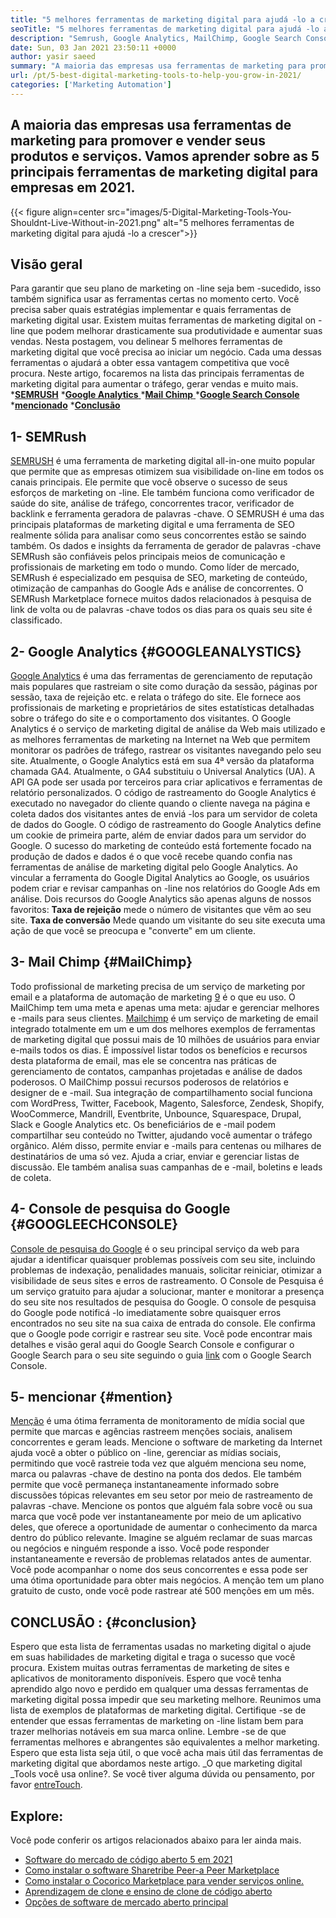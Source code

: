 ```yaml
---
title: "5 melhores ferramentas de marketing digital para ajudá -lo a crescer em 2021" 
seoTitle: "5 melhores ferramentas de marketing digital para ajudá -lo a crescer em 2021" 
description: "Semrush, Google Analytics, MailChimp, Google Search Console e Menion são as melhores ferramentas de marketing digital mais acessíveis e úteis para aumentar os negócios." 
date: Sun, 03 Jan 2021 23:50:11 +0000
author: yasir saeed
summary: "A maioria das empresas usa ferramentas de marketing para promover & amp; vender seus produtos e serviços. Vamos aprender sobre as 5 principais ferramentas de marketing digital para empresas em 2021." 
url: /pt/5-best-digital-marketing-tools-to-help-you-grow-in-2021/
categories: ['Marketing Automation']
---
```


## A maioria das empresas usa ferramentas de marketing para promover e vender seus produtos e serviços. Vamos aprender sobre as 5 principais ferramentas de marketing digital para empresas em 2021.

{{< figure align=center src="images/5-Digital-Marketing-Tools-You-Shouldnt-Live-Without-in-2021.png" alt="5 melhores ferramentas de marketing digital para ajudá -lo a crescer">}}


## **Visão geral**
Para garantir que seu plano de marketing on -line seja bem -sucedido, isso também significa usar as ferramentas certas no momento certo. Você precisa saber quais estratégias implementar e quais ferramentas de marketing digital usar. Existem muitas ferramentas de marketing digital on -line que podem melhorar drasticamente sua produtividade e aumentar suas vendas. Nesta postagem, vou delinear 5 melhores ferramentas de marketing digital que você precisa ao iniciar um negócio. Cada uma dessas ferramentas o ajudará a obter essa vantagem competitiva que você procura.
Neste artigo, focaremos na lista das principais ferramentas de marketing digital para aumentar o tráfego, gerar vendas e muito mais.
  ***[SEMRUSH][1]** 
  *[**Google Analytics** ][2]
  *[**Mail Chimp** ][3]
  *[**Google Search Console** ][4]
  ***[mencionado][5]** 
  ***[Conclusão][6]** 

## **1- SEMRush** 
[SEMRUSH][7] é uma ferramenta de marketing digital all-in-one muito popular que permite que as empresas otimizem sua visibilidade on-line em todos os canais principais. Ele permite que você observe o sucesso de seus esforços de marketing on -line. Ele também funciona como verificador de saúde do site, análise de tráfego, concorrentes tracor, verificador de backlink e ferramenta geradora de palavras -chave. O SEMRUSH é uma das principais plataformas de marketing digital e uma ferramenta de SEO realmente sólida para analisar como seus concorrentes estão se saindo também.
Os dados e insights da ferramenta de gerador de palavras -chave SEMRush são confiáveis ​​pelos principais meios de comunicação e profissionais de marketing em todo o mundo. Como líder de mercado, SEMRush é especializado em pesquisa de SEO, marketing de conteúdo, otimização de campanhas do Google Ads e análise de concorrentes. O SEMRush Marketplace fornece muitos dados relacionados à pesquisa de link de volta ou de palavras -chave todos os dias para os quais seu site é classificado.

## **2- Google Analytics** {#GOOGLEANALYSTICS}
[Google Analytics][8] é uma das ferramentas de gerenciamento de reputação mais populares que rastreiam o site como duração da sessão, páginas por sessão, taxa de rejeição etc. e relata o tráfego do site. Ele fornece aos profissionais de marketing e proprietários de sites estatísticas detalhadas sobre o tráfego do site e o comportamento dos visitantes. O Google Analytics é o serviço de marketing digital de análise da Web mais utilizado e as melhores ferramentas de marketing na Internet na Web que permitem monitorar os padrões de tráfego, rastrear os visitantes navegando pelo seu site.
Atualmente, o Google Analytics está em sua 4ª versão da plataforma chamada GA4. Atualmente, o GA4 substituiu o Universal Analytics (UA). A API GA pode ser usada por terceiros para criar aplicativos e ferramentas de relatório personalizados. O código de rastreamento do Google Analytics é executado no navegador do cliente quando o cliente navega na página e coleta dados dos visitantes antes de enviá -los para um servidor de coleta de dados do Google. O código de rastreamento do Google Analytics define um cookie de primeira parte, além de enviar dados para um servidor do Google. O sucesso do marketing de conteúdo está fortemente focado na produção de dados e dados é o que você recebe quando confia nas ferramentas de análise de marketing digital pelo Google Analytics.
Ao vincular a ferramenta do Google Digital Analytics ao Google, os usuários podem criar e revisar campanhas on -line nos relatórios do Google Ads em análise. Dois recursos do Google Analytics são apenas alguns de nossos favoritos:
**Taxa de rejeição**  mede o número de visitantes que vêm ao seu site.
**Taxa de conversão**  Mede quando um visitante do seu site executa uma ação de que você se preocupa e "converte" em um cliente.

## **3- Mail Chimp** {#MailChimp}
Todo profissional de marketing precisa de um serviço de marketing por email e a plataforma de automação de marketing [9][9] é o que eu uso. O MailChimp tem uma meta e apenas uma meta: ajudar e gerenciar melhores e -mails para seus clientes.
[Mailchimp][9] é um serviço de marketing de email integrado totalmente em um e um dos melhores exemplos de ferramentas de marketing digital que possui mais de 10 milhões de usuários para enviar e-mails todos os dias. É impossível listar todos os benefícios e recursos desta plataforma de email, mas ele se concentra nas práticas de gerenciamento de contatos, campanhas projetadas e análise de dados poderosos.
O MailChimp possui recursos poderosos de relatórios e designer de e -mail. Sua integração de compartilhamento social funciona com WordPress, Twitter, Facebook, Magento, Salesforce, Zendesk, Shopify, WooCommerce, Mandrill, Eventbrite, Unbounce, Squarespace, Drupal, Slack e Google Analytics etc. Os beneficiários de e -mail podem compartilhar seu conteúdo no Twitter, ajudando você aumentar o tráfego orgânico.
Além disso, permite enviar e -mails para centenas ou milhares de destinatários de uma só vez. Ajuda a criar, enviar e gerenciar listas de discussão. Ele também analisa suas campanhas de e -mail, boletins e leads de coleta.

## **4- Console de pesquisa do Google** {#GOOGLEECHCONSOLE}
[Console de pesquisa do Google][10] é o seu principal serviço da web para ajudar a identificar quaisquer problemas possíveis com seu site, incluindo problemas de indexação, penalidades manuais, solicitar reiniciar, otimizar a visibilidade de seus sites e erros de rastreamento. O Console de Pesquisa é um serviço gratuito para ajudar a solucionar, manter e monitorar a presença do seu site nos resultados de pesquisa do Google.
O console de pesquisa do Google pode notificá -lo imediatamente sobre quaisquer erros encontrados no seu site na sua caixa de entrada do console. Ele confirma que o Google pode corrigir e rastrear seu site. Você pode encontrar mais detalhes e visão geral aqui do Google Search Console e configurar o Google Search para o seu site seguindo o guia [link][10] com o Google Search Console.

## **5- mencionar** {#mention}
[Menção][11] é uma ótima ferramenta de monitoramento de mídia social que permite que marcas e agências rastreem menções sociais, analisem concorrentes e geram leads. Mencione o software de marketing da Internet ajuda você a obter o público on -line, gerenciar as mídias sociais, permitindo que você rastreie toda vez que alguém menciona seu nome, marca ou palavras -chave de destino na ponta dos dedos.
Ele também permite que você permaneça instantaneamente informado sobre discussões tópicas relevantes em seu setor por meio de rastreamento de palavras -chave. Mencione os pontos que alguém fala sobre você ou sua marca que você pode ver instantaneamente por meio de um aplicativo deles, que oferece a oportunidade de aumentar o conhecimento da marca dentro do público relevante.
Imagine se alguém reclamar de suas marcas ou negócios e ninguém responde a isso. Você pode responder instantaneamente e reversão de problemas relatados antes de aumentar. Você pode acompanhar o nome dos seus concorrentes e essa pode ser uma ótima oportunidade para obter mais negócios. A menção tem um plano gratuito de custo, onde você pode rastrear até 500 menções em um mês.

## **CONCLUSÃO** :   {#conclusion}
Espero que esta lista de ferramentas usadas no marketing digital o ajude em suas habilidades de marketing digital e traga o sucesso que você procura. Existem muitas outras ferramentas de marketing de sites e aplicativos de monitoramento disponíveis. Espero que você tenha aprendido algo novo e perdido em qualquer uma dessas ferramentas de marketing digital possa impedir que seu marketing melhore.
Reunimos uma lista de exemplos de plataformas de marketing digital. Certifique -se de entender que essas ferramentas de marketing on -line listam bem para trazer melhorias notáveis ​​em sua marca online. Lembre -se de que ferramentas melhores e abrangentes são equivalentes a melhor marketing. Espero que esta lista seja útil, o que você acha mais útil das ferramentas de marketing digital que abordamos neste artigo.
_O que marketing digital _Tools você usa online?. Se você tiver alguma dúvida ou pensamento, por favor [entre][12][Touch][13].

## Explore:
Você pode conferir os artigos relacionados abaixo para ler ainda mais.
  * [Software do mercado de código aberto 5 em 2021][14]
  * [Como instalar o software Sharetribe Peer-a Peer Marketplace][15]
  * [Como instalar o Cocorico Marketplace para vender serviços online.][16]
  * [Aprendizagem de clone e ensino de clone de código aberto][17]
  * [Opções de software de mercado aberto principal][18]

  
[1]: #SEMRush
[2]: #GoogleAnalytics
[3]: #MailChimp
[4]: #GoogleSearchConsole
[5]: #Mention
[6]: #Conclusion
[7]: https://www.semrush.com/
[8]: https://analytics.google.com/
[9]: https://mailchimp.com/
[10]: https://search.google.com/search-console/about
[11]: https://mention.com/en/
[12]: mailto:yasir.saeed@aspose.com
[13]: https://forum.containerize.com
[14]: https://blog.containerize.com/marketplace/top-5-open-source-marketplace-software-in-2021/
[15]: https://products.containerize.com/marketplace/sharetribe/
[16]: https://products.containerize.com/marketplace/cocorico/
[17]: https://products.containerize.com/marketplace/edurge/
[18]: https://products.containerize.com/marketplace/
